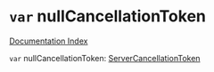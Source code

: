 # `var` nullCancellationToken

[Documentation Index](../README.md)

`var` nullCancellationToken: [ServerCancellationToken](../interface.ServerCancellationToken/README.md)

